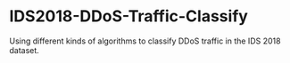 # IDS2018-DDoS-Traffic-Classify
 Using different kinds of algorithms to classify DDoS traffic in the IDS 2018 dataset.
